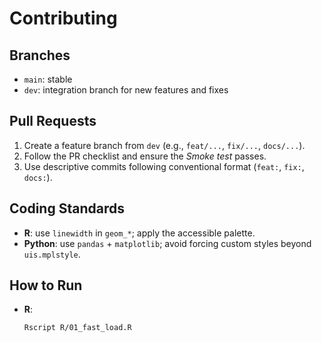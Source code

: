 # Contributing

## Branches
- `main`: stable  
- `dev`: integration branch for new features and fixes  

## Pull Requests
1. Create a feature branch from `dev` (e.g., `feat/...`, `fix/...`, `docs/...`).  
2. Follow the PR checklist and ensure the *Smoke test* passes.  
3. Use descriptive commits following conventional format (`feat:`, `fix:`, `docs:`).  

## Coding Standards
- **R**: use `linewidth` in `geom_*`; apply the accessible palette.  
- **Python**: use `pandas` + `matplotlib`; avoid forcing custom styles beyond `uis.mplstyle`.  

## How to Run
- **R**:  
  ```bash
  Rscript R/01_fast_load.R
